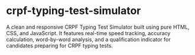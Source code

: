 # crpf-typing-test-simulator
A clean and responsive CRPF Typing Test Simulator built using pure HTML, CSS, and JavaScript. It features real-time speed tracking, accuracy calculation, word-by-word analysis, and a qualification indicator for candidates preparing for CRPF typing tests.
